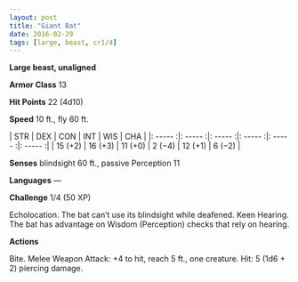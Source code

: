 ```yaml
---
layout: post
title: "Giant Bat"
date: 2016-02-29
tags: [large, beast, cr1/4]
---
```


**Large beast, unaligned**

**Armor Class** 13

**Hit Points** 22 (4d10)

**Speed** 10 ft., fly 60 ft.

|   STR   |   DEX   |   CON   |   INT   |   WIS   |   CHA   |
|: ----- :|: ----- :|: ----- :|: ----- :|: ----- :|: ----- :|
| 15 (+2) | 16 (+3) | 11 (+0) | 2 (−4) | 12 (+1) | 6 (−2) |

**Senses** blindsight 60 ft., passive Perception 11 

**Languages** — 

**Challenge** 1/4 (50 XP)

 Echolocation. The bat can’t use its blindsight while deafened. Keen Hearing. The bat has advantage on Wisdom (Perception) checks that rely on hearing. 

**Actions** 

Bite. Melee Weapon Attack: +4 to hit, reach 5 ft., one creature. Hit: 5 (1d6 + 2) piercing damage.